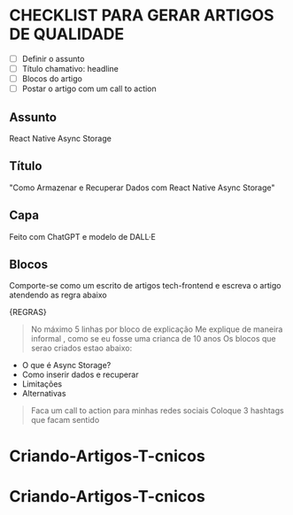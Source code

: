 # CHECKLIST PARA GERAR ARTIGOS DE QUALIDADE

-  [ ] Definir o assunto
-  [ ] Título chamativo: headline
-  [ ] Blocos do artigo
-  [ ] Postar o artigo com um call to action

## Assunto
   React Native Async Storage

## Título
"Como Armazenar e Recuperar Dados com React Native Async Storage"


## Capa

Feito com ChatGPT e modelo de DALL·E

## Blocos
   Comporte-se como um escrito de artigos tech-frontend e escreva o artigo atendendo as regra abaixo
   
{REGRAS}

> No máximo 5 linhas por bloco de explicação
> Me explique de maneira informal , como se eu fosse uma crianca de 10 anos
> Os blocos que serao criados estao abaixo:
 - O que é Async Storage?
 - Como inserir dados e recuperar
 - Limitações
 - Alternativas


> Faca um call to action para minhas redes sociais 
> Coloque 3 hashtags que facam sentido
# Criando-Artigos-T-cnicos
# Criando-Artigos-T-cnicos
